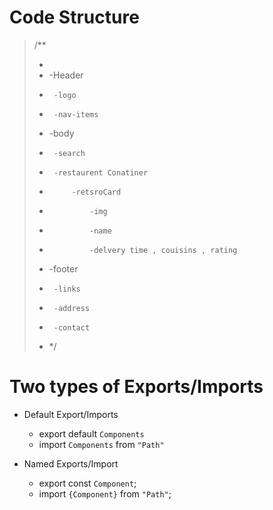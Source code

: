 # Code Structure

> /\*\*
>
> -
> - -Header
> -      -logo
> -      -nav-items
> - -body
> -      -search
> -      -restaurent Conatiner
> -          -retsroCard
> -              -img
> -              -name
> -              -delvery time , couisins , rating
> - -footer
> -      -links
> -      -address
> -      -contact
> - \*/

# Two types of Exports/Imports

- Default Export/Imports

  - export default `Components`
  - import `Components` from `"Path"`

- Named Exports/Import

  - export const `Component`;
  - import `{Component}` from `"Path"`;
